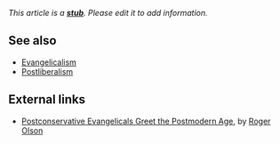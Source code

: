 *This article is a **[stub](http://www.theopedia.com/Category:Theopedia_stubs "Category:Theopedia stubs")**. Please edit it to add information.*
## See also

-   [Evangelicalism](Evangelicalism "Evangelicalism")
-   [Postliberalism](Postliberalism "Postliberalism")

## External links

-   [Postconservative Evangelicals Greet the Postmodern Age](http://www.religion-online.org/showarticle.asp?title=85),
    by [Roger Olson](Roger_Olson "Roger Olson")



